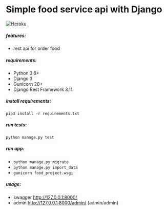 Simple food service api with Django
==================  
[![Heroku](https://heroku-badge.herokuapp.com/?app=food-api-service&style=flat)](https://food-api-service.herokuapp.com)

##### features:
* rest api for order food

##### requirements:
 - Python 3.6+
 - Django 3
 - Gunicorn 20+
 - Django Rest Framework 3.11

##### install requirements:
`pip3 install -r requirements.txt`

##### run tests:
`python manage.py test`

##### run app:
 - `python manage.py migrate`
 - `python manage.py import_data`
 - `gunicorn food_project.wsgi`

##### usage:
 - swagger http://127.0.0.1:8000/
 - admin http://127.0.0.1:8000/admin/ (admin/admin)
